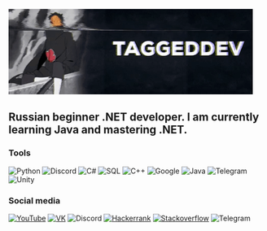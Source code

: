 ![Header](https://github.com/TaggedDev/TaggedDev/blob/main/src/giphy.gif)

## Russian beginner .NET developer. I am currently learning Java and mastering .NET.

### Tools
![Python](https://img.shields.io/badge/-Python-303030?style=for-the-badge&logo=python&logoColor=d5d914)
![Discord](https://img.shields.io/badge/-Discord-303030?style=for-the-badge&logo=discord&logoColor=6E85D3)
![C#](https://img.shields.io/badge/-C%23-303030?style=for-the-badge&logo=.net&logoColor=E138F1)
![SQL](https://img.shields.io/badge/-MSSQL-303030?style=for-the-badge&logo=sqlite&logoColor=D2D5DA)
![C++](https://img.shields.io/badge/-C%2b%2b-303030?style=for-the-badge&logo=C%2b%2b&logoColor=6295CB)
![Google](https://img.shields.io/badge/-GoogleAPI-303030?style=for-the-badge&logo=google&logoColor=E138F1)
![Java](https://img.shields.io/badge/-Java-303030?style=for-the-badge&logo=java&logoColor=F0931D)
![Telegram](https://img.shields.io/badge/-Telegram-303030?style=for-the-badge&logo=telegram&logoColor=1F9BDA)
![Unity](https://img.shields.io/badge/-Unity-303030?style=for-the-badge&logo=unity&logoColor=C8C8C8)

### Social media
[![YouTube](https://img.shields.io/badge/-YouTube-303030?style=for-the-badge&logo=YouTube)](https://www.youtube.com/channel/UCzAB1nO4frSBSV5CYbeCzHQ)
[![VK](https://img.shields.io/badge/-VK-303030?style=for-the-badge&logo=VK&logoColor=6E85D3)](https://vk.com/amphibian_kuro)
![Discord](https://img.shields.io/badge/-DOSMOT%3f%239594-303030?style=for-the-badge&logo=discord&logoColor=6E85D3)
[![Hackerrank](https://img.shields.io/badge/-Hackerrank-303030?style=for-the-badge&logo=hackerrank&logoColor=D2D5DA)](https://www.hackerrank.com/TaggedSalamander)
[![Stackoverflow](https://img.shields.io/badge/-Stackoverflow-303030?style=for-the-badge&logo=stackoverflow&logoColor=E138F1)](https://stackoverflow.com/users/15281281/taggeddev)
![Telegram](https://img.shields.io/badge/-@KuroTheSalamander-303030?style=for-the-badge&logo=telegram&logoColor=1F9BDA)


<!--
**TaggedDev/TaggedDev** is a ✨ _special_ ✨ repository because its `README.md` (this file) appears on your GitHub profile.
5a00ad
Here are some ideas to get you started:

- 🔭 I’m currently working on ...
- 🌱 I’m currently learning ...
- 👯 I’m looking to collaborate on ...
- 🤔 I’m looking for help with ...
- 💬 Ask me about ...
- 📫 How to reach me: ...
- 😄 Pronouns: ...
- ⚡ Fun fact: ...
-->

